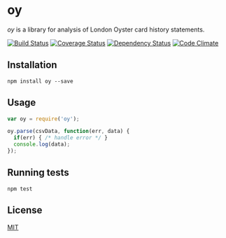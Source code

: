 # oy

_oy_ is a library for analysis of London Oyster card history statements.

[![Build Status](https://travis-ci.org/cistov/oy.png)](https://travis-ci.org/cistov/oy)
[![Coverage Status](https://coveralls.io/repos/cistov/oy/badge.png?branch=master)](https://coveralls.io/r/cistov/oy?branch=master)
[![Dependency Status](https://gemnasium.com/cistov/oy.png)](https://gemnasium.com/cistov/oy)
[![Code Climate](https://codeclimate.com/github/cistov/oy.png)](https://codeclimate.com/github/cistov/oy)

## Installation

    npm install oy --save

## Usage

```javascript
var oy = require('oy');

oy.parse(csvData, function(err, data) {
  if(err) { /* handle error */ }
  console.log(data);
});
```

## Running tests

    npm test

## License

[MIT](MIT-LICENSE.txt)
